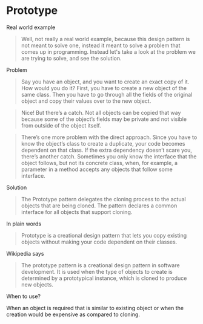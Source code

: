 # Prototype

Real world example

> Well, not really a real world example, because this design pattern is not meant to solve one, instead it meant to solve a problem that comes up in programming. Instead let's take a look at the problem we are trying to solve, and see the solution.

Problem

> Say you have an object, and you want to create an exact copy of it. How would you do it? First, you have to create a new object of the same class. Then you have to go through all the fields of the original object and copy their values over to the new object.

> Nice! But there’s a catch. Not all objects can be copied that way because some of the object’s fields may be private and not visible from outside of the object itself.

> There’s one more problem with the direct approach. Since you have to know the object’s class to create a duplicate, your code becomes dependent on that class. If the extra dependency doesn’t scare you, there’s another catch. Sometimes you only know the interface that the object follows, but not its concrete class, when, for example, a parameter in a method accepts any objects that follow some interface.

Solution

> The Prototype pattern delegates the cloning process to the actual objects that are being cloned. The pattern declares a common interface for all objects that support cloning. 

In plain words

> Prototype is a creational design pattern that lets you copy existing objects without making your code dependent on their classes.

Wikipedia says

> The prototype pattern is a creational design pattern in software development. It is used when the type of objects to create is determined by a prototypical instance, which is cloned to produce new objects.

When to use?

When an object is required that is similar to existing object or when the creation would be expensive as compared to cloning.